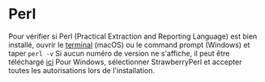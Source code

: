 # Perl

Pour vérifier si Perl (Practical Extraction and Reporting Language) est bien installé, ouvrir le [terminal](https://support.apple.com/fr-ca/guide/terminal/) (macOS) ou le command prompt (Windows) et taper `perl -v` Si aucun numéro de version ne s'affiche, il peut être téléchargé [ici](https://www.perl.org/get.html) Pour Windows, sélectionner StrawberryPerl et accepter toutes les autorisations lors de l'installation. 